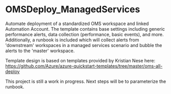 # OMSDeploy_ManagedServices
Automate deployment of a standardized OMS workspace and linked Automation Account.  The template contains base settings including generic performance alerts, data collection (performance, basic events), and more.  Additionally, a runbook is included which will collect alerts from 'downstream' workspaces in a managed services scenario and bubble the alerts to the 'master' workspace.  

Template design is based on templates provided by Kristian Nese here:  https://github.com/Azure/azure-quickstart-templates/tree/master/oms-all-deploy

This project is still a work in progress.  Next steps will be to parameterize the runbook.
